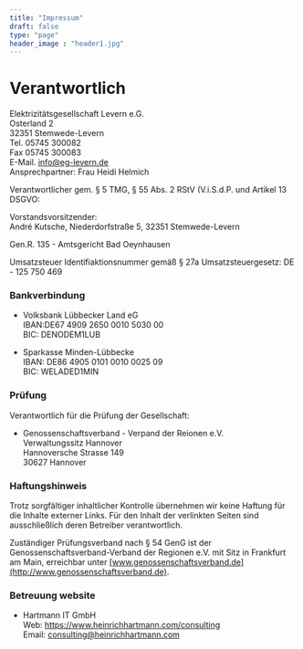 ```yaml
---
title: "Impressum"
draft: false
type: "page"
header_image : "header1.jpg"
---
```


# Verantwortlich

Elektrizitätsgesellschaft Levern e.G.  
Osterland 2  
32351 Stemwede-Levern  
Tel. 05745 300082  
Fax 05745 300083  
E-Mail. info@eg-levern.de  
Ansprechpartner: Frau Heidi Helmich


Verantwortlicher gem. § 5 TMG, § 55 Abs. 2 RStV (V.i.S.d.P. und Artikel 13 DSGVO:  

Vorstandsvorsitzender:  
André Kutsche, Niederdorfstraße 5, 32351 Stemwede-Levern  

Gen.R. 135 - Amtsgericht Bad Oeynhausen

Umsatzsteuer Identifiaktionsnummer gemäß § 27a Umsatzsteuergesetz: DE - 125 750 469  

### Bankverbindung

* Volksbank Lübbecker Land eG  
  IBAN:DE67 4909 2650 0010 5030 00  
  BIC: DENODEM1LUB

* Sparkasse Minden-Lübbecke  
  IBAN: DE86 4905 0101 0010 0025 09  
  BIC: WELADED1MIN

### Prüfung

Verantwortlich für die Prüfung der Gesellschaft:


* Genossenschaftsverband - Verpand der Reionen e.V.  
  Verwaltungssitz Hannover  
  Hannoversche Strasse 149  
  30627 Hannover

### Haftungshinweis

Trotz sorgfältiger inhaltlicher Kontrolle übernehmen wir keine Haftung für die
Inhalte externer Links. Für den Inhalt der verlinkten Seiten sind ausschließlich
deren Betreiber verantwortlich.

Zuständiger Prüfungsverband nach § 54 GenG ist der
Genossenschaftsverband-Verband der Regionen e.V. mit Sitz in Frankfurt am Main,
erreichbar unter [www.genossenschaftsverband.de](http://www.genossenschaftsverband.de).

### Betreuung website

* Hartmann IT GmbH  
  Web: https://www.heinrichhartmann.com/consulting  
  Email: consulting@heinrichhartmann.com
